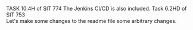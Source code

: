 TASK 10.4H of SIT 774
The Jenkins CI/CD is also included. 
Task 6.2HD of SIT 753                                                                     
Let's make some changes to the readme file
some arbitrary changes. 